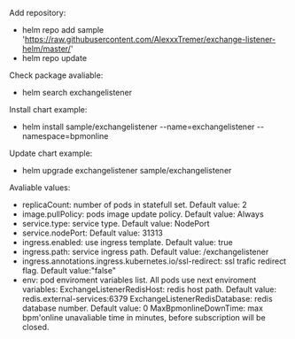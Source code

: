 Add repository:
- helm repo add sample 'https://raw.githubusercontent.com/AlexxxTremer/exchange-listener-helm/master/'
- helm repo update

Check package avaliable:
- helm search exchangelistener

Install chart example:
- helm install sample/exchangelistener --name=exchangelistener --namespace=bpmonline

Update chart example:
- helm upgrade exchangelistener sample/exchangelistener

Avaliable values:
- replicaCount: number of pods in statefull set. Default value: 2
- image.pullPolicy: pods image update policy. Default value: Always
- service.type: service type. Default value: NodePort
- service.nodePort: Default value: 31313
- ingress.enabled: use ingress template. Default value: true
- ingress.path: service ingress path. Default value: /exchangelistener
- ingress.annotations.ingress.kubernetes.io/ssl-redirect: ssl trafic redirect flag. Default value:"false"
- env: pod enviroment variables list. All pods use next enviroment variables:
  ExchangeListenerRedisHost: redis host path. Default value: redis.external-services:6379
  ExchangeListenerRedisDatabase: redis database number. Default value: 0
  MaxBpmonlineDownTime: max bpm'online unavaliable time in minutes, before subscription will be closed.
